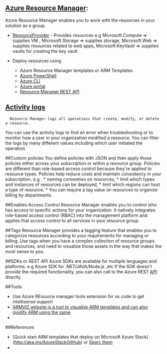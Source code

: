 ##  [Azure Resource Manager](https://docs.microsoft.com/en-au/azure/azure-resource-manager/resource-group-overview#the-benefits-of-using-resource-manager): 
   Azure Resource Manager enables you to work with the resources in your solution as a group. 
   
   * [ResourceProvider](https://docs.microsoft.com/en-au/azure/azure-resource-manager/resource-manager-supported-services) - Provides resources e.g
                        Microsoft.Compute => supplies VM , 
                        Microsoft.Storage => supplies storage,
                        Microsoft.Web => supplies resources related to web apps,
                        Microsoft.KeyVault =>  supplies vaults for creating the key vault
            
   * Deploy resources using 
     * Azure Resource Manager templates or ARM Templates
     * [Azure PowerShell](https://docs.microsoft.com/en-au/azure/azure-resource-manager/resource-group-template-deploy)
     * [Azure CLI](https://docs.microsoft.com/en-au/azure/azure-resource-manager/resource-group-template-deploy-cli)
     * [Azure portal](https://docs.microsoft.com/en-au/azure/azure-resource-manager/resource-group-template-deploy-portal)
     * [Resource Manager REST API](https://docs.microsoft.com/en-au/azure/azure-resource-manager/resource-group-template-deploy-rest)         
## [Activity logs](https://docs.microsoft.com/en-au/azure/azure-resource-manager/resource-group-audit)
      Resource Manager logs all operations that create, modify, or delete a resource.
You can use the activity logs to find an error when troubleshooting or to monitor how a user in your organization modified a resource.
You can filter the logs by many different values including which user initiated the operation. 
   
##Custom policies
      You define policies with JSON and then apply those policies either across your subscription or within a resource group. Policies are different than role-based access control because they're applied to resource types. Policies help reduce costs and maintain consistency in your subscription.
   e.g : *   naming convention on resources, 
         *   limit which types and instances of resources can be deployed, 
         *   limit which regions can host a type of resource.
         *   You can require a tag value on resources to organize billing by departments.       

##Enables Access Control
       Resource Manager enables you to control who has access to specific actions for your organization. It natively integrates role-based access control (RBAC) into the management platform and applies that access control to all services in your resource group. 

##Tags
Resource Manager provides a tagging feature that enables you to categorize resources according to your requirements for managing or billing. Use tags when you have a complex collection of resource groups and resources, and need to visualize those assets in the way that makes the most sense to you.

##SDKs or REST API
Azure SDKs are available for multiple languages and platforms. e.g Azure SDK for .NET/JAVA/Node.js ,etc
If the SDK doesn't provide the required functionality, you can also call to the Azure REST [API](https://docs.microsoft.com/rest/api/resources/) directly.

##Tools
* Use Azure REsource manager tools extension for vs code to get intellisense support
* [ARMVIZ website is a tool to visualise ARM templates and can also modify ARM using the same](http://armviz.io/)
* 

##References
* [Quick start ARM templates that deploy on Microsoft Azure Stack] (http://aka.ms/AzureStackGitHub) or [Searc them](https://azure.microsoft.com/en-us/resources/templates/)
* 
